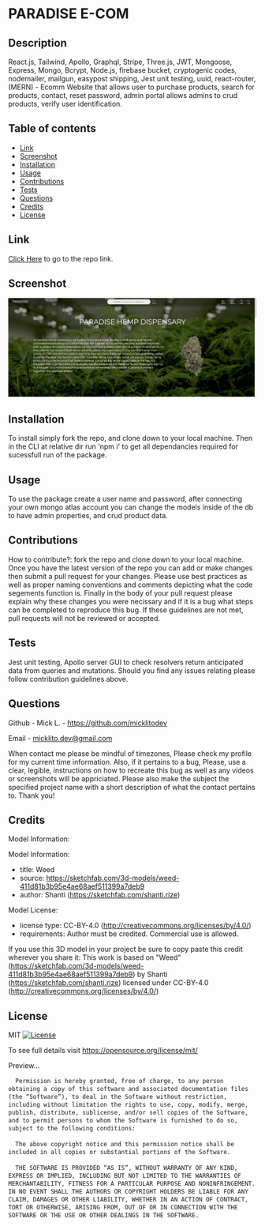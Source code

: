 # PARADISE E-COM

## Description

React.js, Tailwind, Apollo, Graphql, Stripe, Three.js, JWT, Mongoose, Express, Mongo, Bcrypt, Node.js, firebase bucket, cryptogenic codes, nodemailer, mailgun, easypost shipping, Jest unit testing, uuid, react-router, (MERN) - Ecomm Website that allows user to purchase products, search for products, contact, reset password, admin portal allows admins to crud products, verify user identification.

## Table of contents

- [ Link ](#link)
- [ Screenshot ](#screenshot)
- [ Installation ](#installation)
- [ Usage ](#usage)
- [ Contributions ](#contributions)
- [ Tests ](#tests)
- [ Questions ](#questions)
- [ Credits ](#credits)
- [ License ](#license)

## Link

[Click Here](https://paradisehemp-b6e5d1e70499.herokuapp.com/) to go to the repo link.

## Screenshot

![image](./client/public/paradisess.png)

## Installation

To install simply fork the repo, and clone down to your local machine. Then in the CLI at relative dir run 'npm i' to get all dependancies required for sucessfull run of the package.

## Usage

To use the package create a user name and password, after connecting your own mongo atlas account you can change the models inside of the db to have admin properties, and crud product data.

## Contributions

How to contribute?:
fork the repo and clone down to your local machine. Once you have the latest version of the repo you can add or make changes then submit a pull request for your changes. Please use best practices as well as proper naming conventions and comments depicting what the code segements function is. Finally in the body of your pull request please explain why these changes you were necissary and if it is a bug what steps can be completed to reproduce this bug. If these guidelines are not met, pull requests will not be reviewed or accepted.

## Tests

Jest unit testing, Apollo server GUI to check resolvers return anticipated data from queries and mutations. Should you find any issues relating please follow contribution guidelines above.

## Questions

Github - Mick L. - https://github.com/micklitodev

Email - micklito.dev@gmail.com

When contact me please be mindful of timezones, Please check my profile for my
current time information. Also, if it pertains to a bug, Please, use a clear,
legible, instructions on how to recreate this bug as well as any videos or
screenshots will be appriciated. Please also make the subject the specified project
name with a short description of what the contact pertains to. Thank you!

## Credits

Model Information:

Model Information:

- title: Weed
- source: https://sketchfab.com/3d-models/weed-411d81b3b95e4ae68aef511399a7deb9
- author: Shanti (https://sketchfab.com/shanti.rize)

Model License:

- license type: CC-BY-4.0 (http://creativecommons.org/licenses/by/4.0/)
- requirements: Author must be credited. Commercial use is allowed.

If you use this 3D model in your project be sure to copy paste this credit wherever you share it:
This work is based on "Weed" (https://sketchfab.com/3d-models/weed-411d81b3b95e4ae68aef511399a7deb9) by Shanti (https://sketchfab.com/shanti.rize) licensed under CC-BY-4.0 (http://creativecommons.org/licenses/by/4.0/)

## License

MIT [![License](https://img.shields.io/badge/license-MIT-green)](./LICENSE)

To see full details visit https://opensource.org/license/mit/

Preview...

      Permission is hereby granted, free of charge, to any person obtaining a copy of this software and associated documentation files (the “Software”), to deal in the Software without restriction, including without limitation the rights to use, copy, modify, merge, publish, distribute, sublicense, and/or sell copies of the Software, and to permit persons to whom the Software is furnished to do so, subject to the following conditions:

      The above copyright notice and this permission notice shall be included in all copies or substantial portions of the Software.

      THE SOFTWARE IS PROVIDED “AS IS”, WITHOUT WARRANTY OF ANY KIND, EXPRESS OR IMPLIED, INCLUDING BUT NOT LIMITED TO THE WARRANTIES OF MERCHANTABILITY, FITNESS FOR A PARTICULAR PURPOSE AND NONINFRINGEMENT. IN NO EVENT SHALL THE AUTHORS OR COPYRIGHT HOLDERS BE LIABLE FOR ANY CLAIM, DAMAGES OR OTHER LIABILITY, WHETHER IN AN ACTION OF CONTRACT, TORT OR OTHERWISE, ARISING FROM, OUT OF OR IN CONNECTION WITH THE SOFTWARE OR THE USE OR OTHER DEALINGS IN THE SOFTWARE.
